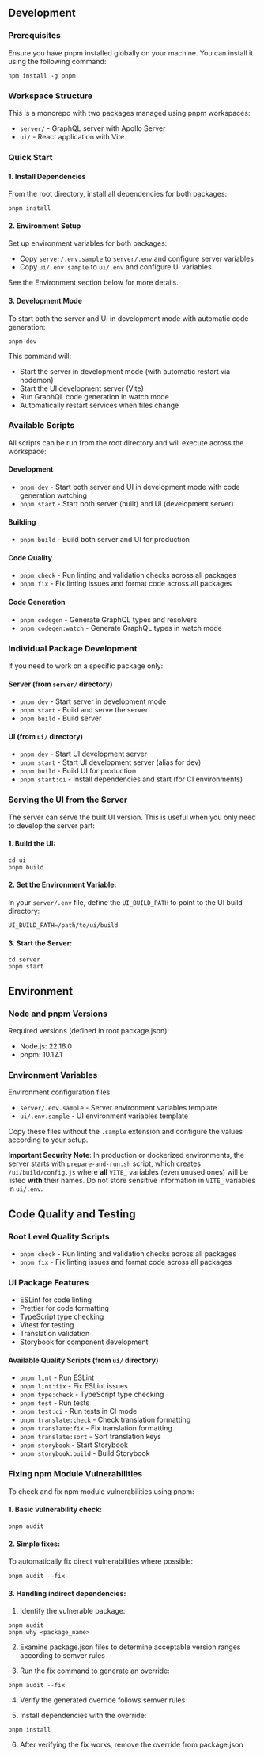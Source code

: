 ## Development

### Prerequisites

Ensure you have pnpm installed globally on your machine. You can install it using the following command:

```
npm install -g pnpm
```

### Workspace Structure

This is a monorepo with two packages managed using pnpm workspaces:

- `server/` - GraphQL server with Apollo Server
- `ui/` - React application with Vite

### Quick Start

#### 1. Install Dependencies

From the root directory, install all dependencies for both packages:

```
pnpm install
```

#### 2. Environment Setup

Set up environment variables for both packages:

- Copy `server/.env.sample` to `server/.env` and configure server variables
- Copy `ui/.env.sample` to `ui/.env` and configure UI variables

See the Environment section below for more details.

#### 3. Development Mode

To start both the server and UI in development mode with automatic code generation:

```
pnpm dev
```

This command will:

- Start the server in development mode (with automatic restart via nodemon)
- Start the UI development server (Vite)
- Run GraphQL code generation in watch mode
- Automatically restart services when files change

### Available Scripts

All scripts can be run from the root directory and will execute across the workspace:

#### Development

- `pnpm dev` - Start both server and UI in development mode with code generation watching
- `pnpm start` - Start both server (built) and UI (development server)

#### Building

- `pnpm build` - Build both server and UI for production

#### Code Quality

- `pnpm check` - Run linting and validation checks across all packages
- `pnpm fix` - Fix linting issues and format code across all packages

#### Code Generation

- `pnpm codegen` - Generate GraphQL types and resolvers
- `pnpm codegen:watch` - Generate GraphQL types in watch mode

### Individual Package Development

If you need to work on a specific package only:

#### Server (from `server/` directory)

- `pnpm dev` - Start server in development mode
- `pnpm start` - Build and serve the server
- `pnpm build` - Build server

#### UI (from `ui/` directory)

- `pnpm dev` - Start UI development server
- `pnpm start` - Start UI development server (alias for dev)
- `pnpm build` - Build UI for production
- `pnpm start:ci` - Install dependencies and start (for CI environments)

### Serving the UI from the Server

The server can serve the built UI version. This is useful when you only need to develop the server part:

#### 1. Build the UI:

```
cd ui
pnpm build
```

#### 2. Set the Environment Variable:

In your `server/.env` file, define the `UI_BUILD_PATH` to point to the UI build directory:

```
UI_BUILD_PATH=/path/to/ui/build
```

#### 3. Start the Server:

```
cd server
pnpm start
```

## Environment

### Node and pnpm Versions

Required versions (defined in root package.json):

- Node.js: 22.16.0
- pnpm: 10.12.1

### Environment Variables

Environment configuration files:

- `server/.env.sample` - Server environment variables template
- `ui/.env.sample` - UI environment variables template

Copy these files without the `.sample` extension and configure the values according to your setup.

**Important Security Note**: In production or dockerized environments, the server starts with `prepare-and-run.sh` script, which creates `/ui/build/config.js` where **all** `VITE_` variables (even unused ones) will be listed **with** their names. Do not store sensitive information in `VITE_` variables in `ui/.env`.

## Code Quality and Testing

### Root Level Quality Scripts

- `pnpm check` - Run linting and validation checks across all packages
- `pnpm fix` - Fix linting issues and format code across all packages

### UI Package Features

- ESLint for code linting
- Prettier for code formatting
- TypeScript type checking
- Vitest for testing
- Translation validation
- Storybook for component development

#### Available Quality Scripts (from `ui/` directory)

- `pnpm lint` - Run ESLint
- `pnpm lint:fix` - Fix ESLint issues
- `pnpm type:check` - TypeScript type checking
- `pnpm test` - Run tests
- `pnpm test:ci` - Run tests in CI mode
- `pnpm translate:check` - Check translation formatting
- `pnpm translate:fix` - Fix translation formatting
- `pnpm translate:sort` - Sort translation keys
- `pnpm storybook` - Start Storybook
- `pnpm storybook:build` - Build Storybook

### Fixing npm Module Vulnerabilities

To check and fix npm module vulnerabilities using pnpm:

#### 1. Basic vulnerability check:

```
pnpm audit
```

#### 2. Simple fixes:

To automatically fix direct vulnerabilities where possible:

```
pnpm audit --fix
```

#### 3. Handling indirect dependencies:

1. Identify the vulnerable package:

```
pnpm audit
pnpm why <package_name>
```

2. Examine package.json files to determine acceptable version ranges according to semver rules

3. Run the fix command to generate an override:

```
pnpm audit --fix
```

4. Verify the generated override follows semver rules

5. Install dependencies with the override:

```
pnpm install
```

6. After verifying the fix works, remove the override from package.json
